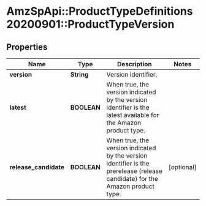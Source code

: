 # AmzSpApi::ProductTypeDefinitions20200901::ProductTypeVersion

## Properties
Name | Type | Description | Notes
------------ | ------------- | ------------- | -------------
**version** | **String** | Version identifier. | 
**latest** | **BOOLEAN** | When true, the version indicated by the version identifier is the latest available for the Amazon product type. | 
**release_candidate** | **BOOLEAN** | When true, the version indicated by the version identifier is the prerelease (release candidate) for the Amazon product type. | [optional] 

